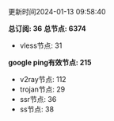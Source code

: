 更新时间2024-01-13 09:58:40

**总订阅: 36**
**总节点: 6374**
- vless节点: 31

**google ping有效节点: 215**
- v2ray节点: 112
- trojan节点: 29
- ssr节点: 36
- ss节点: 38
